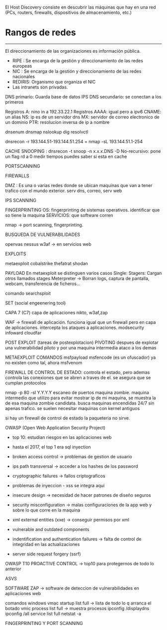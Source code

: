 El Host Discovery consiste en descubrir las máquinas que hay en una red (PCs, routers, firewalls, dispositivos de almacenamiento, etc.)
# Rangos de redes
---
El direccionamiento de las organizaciones es información pública.

- RIPE : Se encarga de la gestión y direccionamiento de las redes europeas
- NIC : Se encarga de la gestión y direccionamiento de las redes nacionales
- REDIRIS: Organismo que organiza el NIC
- Las intranets son privadas.

DNS primario: Guarda base de datos IPS
DNS secundario: se conectan a los primeros

Registros A: nino in a 192.33.22.1
Registros AAAA: igual pero a ipv6
CNAME: un alias
NS: ip es de un servidor dns
MX: servidor de correo electronico de un dominio
PTR: resolucion inversa de ip a nombre

dnsenum
dnsmap
nslookup
dig
resolvctl

dnsrecon -r 193.144.51-193.144.51.254 = nmap -sL 193.144.51.1-254

CACHE SNOOPING : 
dnsrecon -t snoop -n x.x.x.DNS -D <fichero>
No-recursivo: pone un flag rd a 0
medir tiempos puedes saber si esta en cache

PORTSCANNING

FIREWALLS

DMZ : Es una o varias redes donde se ubican maquinas que van a tener trafico con el mundo exterior. serv dns, correo, serv web

IPS SCANNING

FINGERPRINTING
OS: fingerprinting de sistemas operativos. identificar que so tiene la maquina
SERVICIOS: que software corren

nmap -> port scanning, fingerprinting.

BUSQUEDA DE VULNERABILIDADES

openvas
nessus
w3af -> en servicios web

EXPLOITS

metaexploit
cobalstrike
thefatrat
shodan

PAYLOAD
En metaexploit se distinguen varios casos
Single:
Stagers: Cargan otros llamados stages
Meterpreter -> Borran logs, captura de pantalla, webcam, transferencia de ficheros...

comando searchsploit

SET (social engeenering tool)

CAPA 7 (C7) capa de aplicaciones
nikto, w3af,zap

WAF -> firewall de aplicación. funciona igual que un firewall pero en capa de aplicaciones. intercepta los ataques a aplicaciones.
modsecurity
infoward
cloudfar

POST EXPLOIT (tareas de postexplotacion)
PIVOTING despues de explotar una vulnerabilidad piloto y por una maquina intermedia ataco a los demas

METAEXPLOIT COMANDOS
msfpayload
msfencode (es un ofuscador) ya no existen como tal, ahora msfvenom

FIREWALL DE CONTROL DE ESTADO: controla el estado, pero ademas controla las conexiones que se abren a traves de el. se asegura que se cumplan protocolos

nmap -p 80 -sI Y.Y.Y.Y escaneo de puertos
maquina zombie. maquina intermedio que utilizo para evitar mostrar ip de mi maquina, se muestra la de esa maquina
zombie candidata. busca maquinas encendidas 24/7 sin apenas trafico. se suelen necesitar maquinas con kernel antiguos

si hay un firewall de control de estado la paqueteria no sirve.

OWASP (Open Web Application Security Project)
- top 10: estudian riesgos en las aplicaciones web
- hasta el 2017, el top 1 era sql inyection
- broken access control -> problemas de gestion de usuario
- ips path transversal -> acceder a los hashes de los password

- cryptographic failures -> fallos criptograficos
- problemas de inyeccion - xss se integra aqui
- insecure design -> necesidad de hacer patrones de diseño seguros
- security misconfiguration -> malas configuraciones de la app web y sobre lo que corre en la maquina
- xml external entities (xxe) -> conseguir permisos por xml
- vulnerable and outdated components
- indentification and authentication failures -> falta de control de integridad en las actualizaciones
- server side request forgery (ssrf) 

OWASP T10 PROACTIVE CONTROL -> top10 para protegernos de todo lo anterior

ASVS

SOFTWARE ZAP -> software de deteccion de vulnerabilidades en aplicaciones web

comandos windows
vmac startup list full -> lista de todo lo q arranca el botado
vmic process list full -> muestra procesos
ipconfig /displaydns
ipconfig /all
service list full
netstat -a

FINGERPRINTING Y PORT SCANNING

